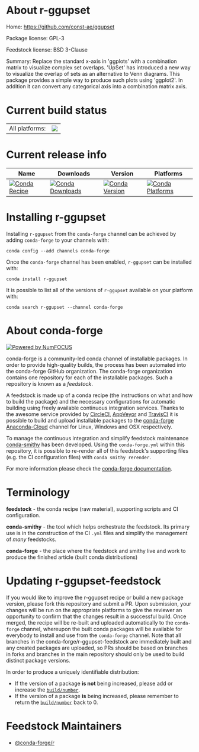 About r-ggupset
===============

Home: https://github.com/const-ae/ggupset

Package license: GPL-3

Feedstock license: BSD 3-Clause

Summary: Replace the standard x-axis in 'ggplots' with a combination matrix to visualize complex set overlaps. 'UpSet' has introduced a new way to visualize the overlap of sets as an alternative to Venn diagrams.  This package provides a simple way to produce such plots using 'ggplot2'.  In addition it can convert any categorical axis into a combination matrix axis.



Current build status
====================


<table><tr><td>All platforms:</td>
    <td>
      <a href="https://dev.azure.com/conda-forge/feedstock-builds/_build/latest?definitionId=6349&branchName=master">
        <img src="https://dev.azure.com/conda-forge/feedstock-builds/_apis/build/status/r-ggupset-feedstock?branchName=master">
      </a>
    </td>
  </tr>
</table>

Current release info
====================

| Name | Downloads | Version | Platforms |
| --- | --- | --- | --- |
| [![Conda Recipe](https://img.shields.io/badge/recipe-r--ggupset-green.svg)](https://anaconda.org/conda-forge/r-ggupset) | [![Conda Downloads](https://img.shields.io/conda/dn/conda-forge/r-ggupset.svg)](https://anaconda.org/conda-forge/r-ggupset) | [![Conda Version](https://img.shields.io/conda/vn/conda-forge/r-ggupset.svg)](https://anaconda.org/conda-forge/r-ggupset) | [![Conda Platforms](https://img.shields.io/conda/pn/conda-forge/r-ggupset.svg)](https://anaconda.org/conda-forge/r-ggupset) |

Installing r-ggupset
====================

Installing `r-ggupset` from the `conda-forge` channel can be achieved by adding `conda-forge` to your channels with:

```
conda config --add channels conda-forge
```

Once the `conda-forge` channel has been enabled, `r-ggupset` can be installed with:

```
conda install r-ggupset
```

It is possible to list all of the versions of `r-ggupset` available on your platform with:

```
conda search r-ggupset --channel conda-forge
```


About conda-forge
=================

[![Powered by NumFOCUS](https://img.shields.io/badge/powered%20by-NumFOCUS-orange.svg?style=flat&colorA=E1523D&colorB=007D8A)](http://numfocus.org)

conda-forge is a community-led conda channel of installable packages.
In order to provide high-quality builds, the process has been automated into the
conda-forge GitHub organization. The conda-forge organization contains one repository
for each of the installable packages. Such a repository is known as a *feedstock*.

A feedstock is made up of a conda recipe (the instructions on what and how to build
the package) and the necessary configurations for automatic building using freely
available continuous integration services. Thanks to the awesome service provided by
[CircleCI](https://circleci.com/), [AppVeyor](https://www.appveyor.com/)
and [TravisCI](https://travis-ci.org/) it is possible to build and upload installable
packages to the [conda-forge](https://anaconda.org/conda-forge)
[Anaconda-Cloud](https://anaconda.org/) channel for Linux, Windows and OSX respectively.

To manage the continuous integration and simplify feedstock maintenance
[conda-smithy](https://github.com/conda-forge/conda-smithy) has been developed.
Using the ``conda-forge.yml`` within this repository, it is possible to re-render all of
this feedstock's supporting files (e.g. the CI configuration files) with ``conda smithy rerender``.

For more information please check the [conda-forge documentation](https://conda-forge.org/docs/).

Terminology
===========

**feedstock** - the conda recipe (raw material), supporting scripts and CI configuration.

**conda-smithy** - the tool which helps orchestrate the feedstock.
                   Its primary use is in the construction of the CI ``.yml`` files
                   and simplify the management of *many* feedstocks.

**conda-forge** - the place where the feedstock and smithy live and work to
                  produce the finished article (built conda distributions)


Updating r-ggupset-feedstock
============================

If you would like to improve the r-ggupset recipe or build a new
package version, please fork this repository and submit a PR. Upon submission,
your changes will be run on the appropriate platforms to give the reviewer an
opportunity to confirm that the changes result in a successful build. Once
merged, the recipe will be re-built and uploaded automatically to the
`conda-forge` channel, whereupon the built conda packages will be available for
everybody to install and use from the `conda-forge` channel.
Note that all branches in the conda-forge/r-ggupset-feedstock are
immediately built and any created packages are uploaded, so PRs should be based
on branches in forks and branches in the main repository should only be used to
build distinct package versions.

In order to produce a uniquely identifiable distribution:
 * If the version of a package **is not** being increased, please add or increase
   the [``build/number``](https://conda.io/docs/user-guide/tasks/build-packages/define-metadata.html#build-number-and-string).
 * If the version of a package **is** being increased, please remember to return
   the [``build/number``](https://conda.io/docs/user-guide/tasks/build-packages/define-metadata.html#build-number-and-string)
   back to 0.

Feedstock Maintainers
=====================

* [@conda-forge/r](https://github.com/conda-forge/r/)

